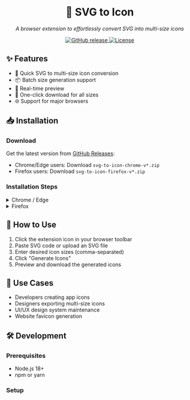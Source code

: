 <div align="center">
  <h1>🎨 SVG to Icon</h1>
  <p><em>A browser extension to effortlessly convert SVG into multi-size icons</em></p>

  <p>
    <a href="https://github.com/your-username/svg-to-icon/releases/latest">
      <img src="https://img.shields.io/github/v/release/your-username/svg-to-icon?include_prereleases&style=flat-square" alt="GitHub release">
    </a>
    <a href="LICENSE">
      <img src="https://img.shields.io/github/license/your-username/svg-to-icon?style=flat-square" alt="License">
    </a>
  </p>
</div>

## ✨ Features

- 🚀 Quick SVG to multi-size icon conversion
- 📦 Batch size generation support
- 🎯 Real-time preview
- 💾 One-click download for all sizes
- 🌐 Support for major browsers

## 📥 Installation

### Download
Get the latest version from [GitHub Releases](https://github.com/your-username/svg-to-icon/releases/latest):
- Chrome/Edge users: Download `svg-to-icon-chrome-v*.zip`
- Firefox users: Download `svg-to-icon-firefox-v*.zip`

### Installation Steps

<details>
<summary>Chrome / Edge</summary>

1. Extract the downloaded `svg-to-icon-{version}-chromium.zip`
2. Navigate to `chrome://extensions` in your browser
3. Enable "Developer mode" in the top right
4. Click "Load unpacked"
5. Select the extracted folder

</details>

<details>
<summary>Firefox</summary>

1. Navigate to `about:debugging` in Firefox
2. Click "This Firefox"
3. Click "Load Temporary Add-on"
4. Select the downloaded `svg-to-icon-{version}-firefox.zip`

</details>

## 🚀 How to Use

1. Click the extension icon in your browser toolbar
2. Paste SVG code or upload an SVG file
3. Enter desired icon sizes (comma-separated)
4. Click "Generate Icons"
5. Preview and download the generated icons

## 🎯 Use Cases

- Developers creating app icons
- Designers exporting multi-size icons
- UI/UX design system maintenance
- Website favicon generation

## 🛠️ Development

### Prerequisites
- Node.js 18+
- npm or yarn

### Setup